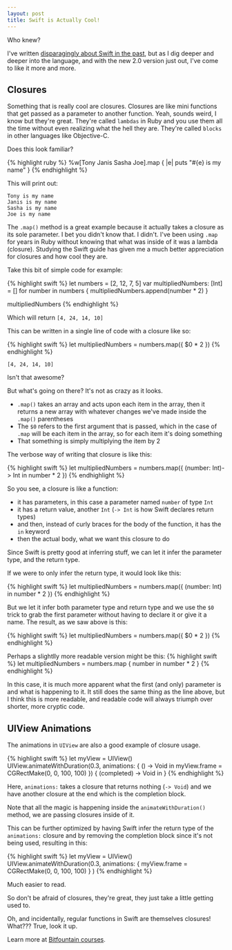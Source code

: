 ```yaml
---
layout: post
title: Swift is Actually Cool!
---
```


Who knew?

I've written [disparagingly about Swift in the past](http://kakubei.github.io/2014/11/15/swift-is-a-mess/), but as I dig deeper and deeper into the language, and with the new 2.0 version just out, I've come to like it more and more.

## Closures

Something that is really cool are closures. Closures are like mini functions that get passed as a parameter to another function. Yeah, sounds weird, I know but they're great. They're called `lambdas` in Ruby and you use them all the time without even realizing what the hell they are. They're called `blocks `in other languages like Objective-C.

Does this look familiar?

{% highlight ruby %}
%w[Tony Janis Sasha Joe].map { |e| puts "#{e} is my name" }
{% endhighlight %}

This will print out:

    Tony is my name
    Janis is my name
    Sasha is my name
    Joe is my name

The `.map()` method is a great example because it actually takes a closure as its sole parameter. I bet you didn't know that. I didn't. I've been using `.map` for years in Ruby without knowing that what was inside of it was a lambda (closure). Studying the Swift guide has given me a much better appreciation for closures and how cool they are.

Take this bit of simple code for example:

{% highlight swift %}
let numbers = [2, 12, 7, 5]
var multipliedNumbers: [Int] = []
for number in numbers {
    multipliedNumbers.append(number * 2)
}

multipliedNumbers
{% endhighlight %}

Which will return `[4, 24, 14, 10]`

This can be written in a single line of code with a closure like so:

{% highlight swift %}
let multipliedNumbers = numbers.map({ $0 * 2 })
{% endhighlight %}

`[4, 24, 14, 10]`

Isn't that awesome?

But what's going on there? It's not as crazy as it looks.

* `.map()` takes an array and acts upon each item in the array, then it returns a new array with whatever changes we've made inside the `.map()` parentheses
* The `$0` refers to the first argument that is passed, which in the case of `.map` will be each item in the array, so for each item it's doing something
* That something is simply multiplying the item by 2

The verbose way of writing that closure is like this:

{% highlight swift %}
let multipliedNumbers = numbers.map({ (number: Int)-> Int in number * 2 })
{% endhighlight %}

So you see, a closure is like a function:

* it has parameters, in this case a parameter named `number` of type `Int`
* it has a return value, another `Int` (`-> Int` is how Swift declares return types)
* and then, instead of curly braces for the body of the function, it has the `in` keyword
* then the actual body, what we want this closure to do

Since Swift is pretty good at inferring stuff, we can let it infer the parameter type, and the return type.

If we were to only infer the return type, it would look like this:

{% highlight swift %}
let multipliedNumbers = numbers.map({ (number: Int) in number * 2 })
{% endhighlight %}

But we let it infer both parameter type and return type and we use the `$0` trick to grab the first parameter without having to declare it or give it a name. The result, as we saw above is this:

{% highlight swift %}
let multipliedNumbers = numbers.map({ $0 * 2 })
{% endhighlight %}

Perhaps a slightlly more readable version might be this:
{% highlight swift %}
let multipliedNumbers = numbers.map { number in number * 2 }
{% endhighlight %}

In this case, it is much more apparent what the first (and only) parameter is and what is happening to it. It still does the same thing as the line above, but I think this is more readable, and readable code will always triumph over shorter, more cryptic code.

## UIView Animations
The animations in `UIView` are also a good example of closure usage.

{% highlight swift %}
let myView = UIView()
UIView.animateWithDuration(0.3, animations: { () -> Void in
    myView.frame = CGRectMake(0, 0, 100, 100)
    }) { (completed) -> Void in }
{% endhighlight %}

Here, `animations:` takes a closure that returns nothing (`-> Void`) and we have another closure at the end which is the completion block.

Note that all the magic is happening inside the `animateWithDuration()` method, we are passing closures inside of it.

This can be further optimized by having Swift infer the return type of the `animations:` closure and by removing the completion block since it's not being used, resulting in this:

{% highlight swift %}
let myView = UIView()
UIView.animateWithDuration(0.3, animations: {
    myView.frame = CGRectMake(0, 0, 100, 100)
    }
)
{% endhighlight %}

Much easier to read.


So don't be afraid of closures, they're great, they just take a little getting used to.

Oh, and incidentally, regular functions in Swift are themselves closures! What??? True, look it up.

Learn more at [Bitfountain courses](http://www.bitfountain.io).
